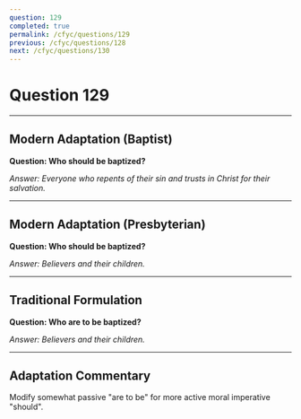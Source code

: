 ```yaml
---
question: 129
completed: true
permalink: /cfyc/questions/129
previous: /cfyc/questions/128
next: /cfyc/questions/130
---
```

# Question 129

---
## Modern Adaptation (Baptist)
**Question: Who should be baptized?**

*Answer: Everyone who repents of their sin and trusts in Christ for their salvation.*

---
## Modern Adaptation (Presbyterian)
**Question: Who should be baptized?**

*Answer: Believers and their children.*

---
## Traditional Formulation
**Question: Who are to be baptized?**

*Answer: Believers and their children.*

---
## Adaptation Commentary
Modify somewhat passive "are to be" for more active moral imperative "should".